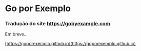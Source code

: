 # Go por Exemplo

### Tradução do site https://gobyexample.com

Em breve..

[https://goporexemplo.github.io](https://goporexemplo.github.io)
